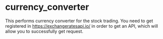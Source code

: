 # currency_converter
This performs currency converter for the stock trading. You need to get registered in https://exchangeratesapi.io/ in order to get an API,
which will allow you to successfully get request. 
